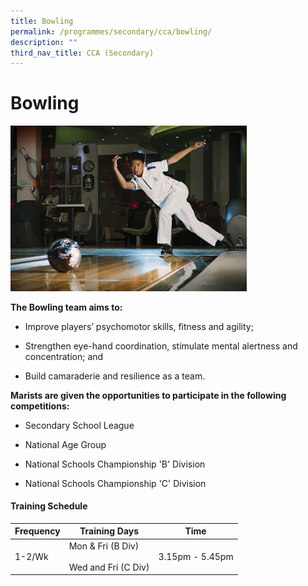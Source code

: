 ```yaml
---
title: Bowling
permalink: /programmes/secondary/cca/bowling/
description: ""
third_nav_title: CCA (Secondary)
---
```

# Bowling

<img src="/images/CCA/Secondary/Bowling_1.jpg"  
     style="width:75%">


**The Bowling team aims to:**

*   Improve players’ psychomotor skills, fitness and agility;  
    
*   Strengthen eye-hand coordination, stimulate mental alertness and concentration; and  
    
*   Build camaraderie and resilience as a team.   
    

  

**Marists are given the opportunities to participate in the following competitions:**

*   Secondary School League   
    
*   National Age Group
*   National Schools Championship 'B' Division
*   National Schools Championship 'C' Division


#### Training Schedule

<table>
<thead>
  <tr>
    <th>Frequency</th>
    <th>Training Days</th>
    <th>Time</th>
  </tr>
</thead>
<tbody>
  <tr>
    <td>1-2/Wk</td>
    <td>Mon &amp; Fri (B Div)<br><br>Wed and Fri (C Div)</td>
    <td>3.15pm - 5.45pm</td>
  </tr>
</tbody>
</table>